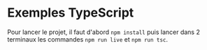 # Exemples TypeScript

Pour lancer le projet, il faut d'abord `npm install` puis lancer dans 2 terminaux les commandes `npm run live` et `npm run tsc`.
